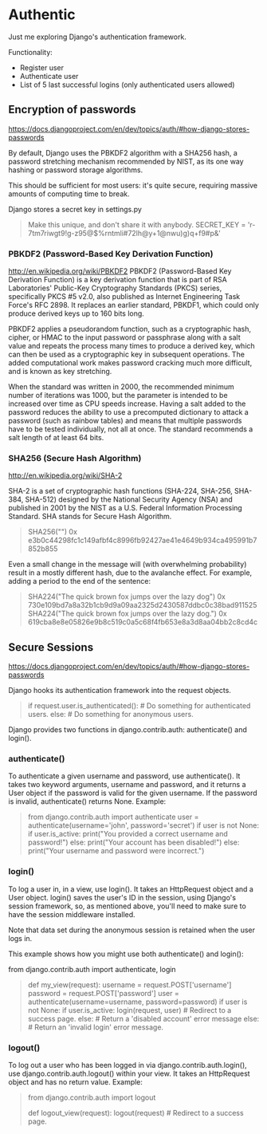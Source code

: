 # Authentic

Just me exploring Django's authentication framework.


Functionality:

* Register user
* Authenticate user
* List of 5 last successful logins (only authenticated users allowed)


## Encryption of passwords
https://docs.djangoproject.com/en/dev/topics/auth/#how-django-stores-passwords

By default, Django uses the PBKDF2 algorithm with a SHA256 hash, a password stretching
mechanism recommended by NIST, as its one way hashing or password storage algorithms.

This should be sufficient for most users: it's quite secure, requiring massive amounts of
computing time to break.

Django stores a secret key in settings.py
> Make this unique, and don't share it with anybody.
> SECRET_KEY = 'r-7tm7riwgt9!g-z95@$%rntmli#72lh@y+1@nwu)g)q+f9#p&amp;'

### PBKDF2 (Password-Based Key Derivation Function)
http://en.wikipedia.org/wiki/PBKDF2
PBKDF2 (Password-Based Key Derivation Function) is a key derivation function that is part of RSA
Laboratories' Public-Key Cryptography Standards (PKCS) series, specifically PKCS #5 v2.0,
also published as Internet Engineering Task Force's RFC 2898. It replaces an earlier standard,
PBKDF1, which could only produce derived keys up to 160 bits long.

PBKDF2 applies a pseudorandom function, such as a cryptographic hash, cipher, or HMAC to
the input password or passphrase along with a salt value and repeats the process many
times to produce a derived key, which can then be used as a cryptographic key in
subsequent operations. The added computational work makes password cracking much more
difficult, and is known as key stretching.

When the standard was written in 2000, the recommended minimum number of iterations was 1000,
but the parameter is intended to be increased over time as CPU speeds increase.
Having a salt added to the password reduces the ability to use a precomputed dictionary to
attack a password (such as rainbow tables) and means that multiple passwords have to be
tested individually, not all at once. The standard recommends a salt length of at least 64 bits.


### SHA256 (Secure Hash Algorithm)
http://en.wikipedia.org/wiki/SHA-2

SHA-2 is a set of cryptographic hash functions (SHA-224, SHA-256, SHA-384, SHA-512) designed by
the National Security Agency (NSA) and published in 2001 by the NIST as a U.S.
Federal Information Processing Standard. SHA stands for Secure Hash Algorithm.

> SHA256("")
> 0x e3b0c44298fc1c149afbf4c8996fb92427ae41e4649b934ca495991b7852b855


Even a small change in the message will (with overwhelming probability) result in a mostly different hash, due to the avalanche effect. For example, adding a period to the end of the sentence:

> SHA224("The quick brown fox jumps over the lazy dog")
> 0x 730e109bd7a8a32b1cb9d9a09aa2325d2430587ddbc0c38bad911525
> SHA224("The quick brown fox jumps over the lazy dog.")
> 0x 619cba8e8e05826e9b8c519c0a5c68f4fb653e8a3d8aa04bb2c8cd4c


## Secure Sessions
https://docs.djangoproject.com/en/dev/topics/auth/#how-django-stores-passwords

Django hooks its authentication framework into the request objects.

>  if request.user.is_authenticated():
>      # Do something for authenticated users.
>  else:
>      # Do something for anonymous users.

Django provides two functions in django.contrib.auth: authenticate() and login().

### authenticate()
To authenticate a given username and password, use authenticate(). It takes two keyword arguments, username and password, and it returns a User object if the password is valid for the given username. If the password is invalid, authenticate() returns None. Example:

> from django.contrib.auth import authenticate
> user = authenticate(username='john', password='secret')
> if user is not None:
>     if user.is_active:
>         print("You provided a correct username and password!")
>     else:
>         print("Your account has been disabled!")
> else:
>     print("Your username and password were incorrect.")

### login()
To log a user in, in a view, use login(). It takes an HttpRequest object and a User object. login() saves the user's ID in the session, using Django's session framework, so, as mentioned above, you'll need to make sure to have the session middleware installed.

Note that data set during the anonymous session is retained when the user logs in.

This example shows how you might use both authenticate() and login():

from django.contrib.auth import authenticate, login

> def my_view(request):
>     username = request.POST['username']
>     password = request.POST['password']
>     user = authenticate(username=username, password=password)
>     if user is not None:
>         if user.is_active:
>             login(request, user)
>             # Redirect to a success page.
>         else:
>             # Return a 'disabled account' error message
>     else:
>         # Return an 'invalid login' error message.


### logout()
To log out a user who has been logged in via django.contrib.auth.login(), use django.contrib.auth.logout() within your view. It takes an HttpRequest object and has no return value. Example:

> from django.contrib.auth import logout
>
> def logout_view(request):
>     logout(request)
>     # Redirect to a success page.